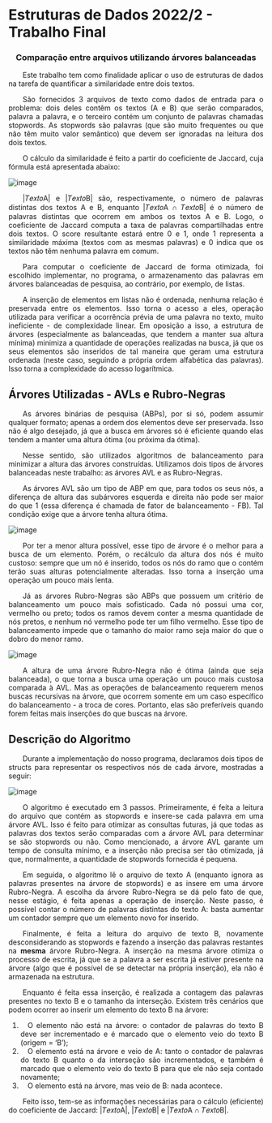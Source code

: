 # Estruturas de Dados 2022/2 - Trabalho Final
<h3 align="center"> Comparação entre arquivos utilizando árvores balanceadas </h3>

<div align="justify">
<p>
&emsp;&emsp;Este trabalho tem como finalidade aplicar o uso de estruturas de dados na tarefa de
quantificar a similaridade entre dois textos.
</p>
<p>
&emsp;&emsp;São fornecidos 3 arquivos de texto como dados de entrada para o problema: dois
deles contêm os textos (A e B) que serão comparados, palavra a palavra, e o terceiro
contém um conjunto de palavras chamadas stopwords. As stopwords são palavras (que são
muito frequentes ou que não têm muito valor semântico) que devem ser ignoradas na leitura
dos dois textos.
</p>
<p>
&emsp;&emsp;O cálculo da similaridade é feito a partir do coeficiente de Jaccard, cuja fórmula está
apresentada abaixo:
</p>
</div>

![image](https://user-images.githubusercontent.com/84688945/233153240-0a2e014e-da82-4778-8b3b-7af295bf822b.png)

<div align="justify">
<p>
&emsp;&emsp;|𝑇𝑒𝑥𝑡𝑜A| e |𝑇𝑒𝑥𝑡𝑜B| são, respectivamente, o número de palavras distintas dos textos A
e B, enquanto |𝑇𝑒𝑥𝑡𝑜A ∩ 𝑇𝑒𝑥𝑡𝑜B| é o número de palavras distintas que ocorrem em ambos os
textos A e B. Logo, o coeficiente de Jaccard computa a taxa de palavras compartilhadas
entre dois textos. O score resultante estará entre 0 e 1, onde 1 representa a similaridade
máxima (textos com as mesmas palavras) e 0 indica que os textos não têm nenhuma
palavra em comum.
</p>
<p>
&emsp;&emsp;Para computar o coeficiente de Jaccard de forma otimizada, foi escolhido
implementar, no programa, o armazenamento das palavras em árvores balanceadas de
pesquisa, ao contrário, por exemplo, de listas.
</p>
<p>
&emsp;&emsp;A inserção de elementos em listas não é ordenada, nenhuma relação é preservada
entre os elementos. Isso torna o acesso a eles, operação utilizada para verificar a
ocorrência prévia de uma palavra no texto, muito ineficiente - de complexidade linear. Em
oposição a isso, a estrutura de árvores (especialmente as balanceadas, que tendem a
manter sua altura mínima) minimiza a quantidade de operações realizadas na busca, já que
os seus elementos são inseridos de tal maneira que geram uma estrutura ordenada (neste
caso, seguindo a própria ordem alfabética das palavras). Isso torna a complexidade do
acesso logarítmica.
</p>

## Árvores Utilizadas - AVLs e Rubro-Negras
<p>
&emsp;&emsp;As árvores binárias de pesquisa (ABPs), por si só, podem assumir qualquer formato;
apenas a ordem dos elementos deve ser preservada. Isso não é algo desejado, já que a
busca em árvores só é eficiente quando elas tendem a manter uma altura ótima (ou próxima
da ótima).
</p>
<p>
&emsp;&emsp;Nesse sentido, são utilizados algoritmos de balanceamento para minimizar a altura
das árvores construídas. Utilizamos dois tipos de árvores balanceadas neste trabalho: as
árvores AVL e as Rubro-Negras.
</p>
<p>
&emsp;&emsp;As árvores AVL são um tipo de ABP em que, para todos os seus nós, a diferença de
altura das subárvores esquerda e direita não pode ser maior do que 1 (essa diferença é
chamada de fator de balanceamento - FB). Tal condição exige que a árvore tenha altura
ótima.
</p>
</div>

![image](https://user-images.githubusercontent.com/84688945/233153800-ce4cb9e6-d309-444f-90a2-a7c479ae1bfb.png)

<div align="justify">
<p>
&emsp;&emsp;Por ter a menor altura possível, esse tipo de árvore é o melhor para a busca de um
elemento. Porém, o recálculo da altura dos nós é muito custoso: sempre que um nó é
inserido, todos os nós do ramo que o contém terão suas alturas potencialmente alteradas.
Isso torna a inserção uma operação um pouco mais lenta.
</p>
<p>
&emsp;&emsp;Já as árvores Rubro-Negras são ABPs que possuem um critério de balanceamento
um pouco mais sofisticado. Cada nó possui uma cor, vermelho ou preto; todos os ramos
devem conter a mesma quantidade de nós pretos, e nenhum nó vermelho pode ter um filho
vermelho. Esse tipo de balanceamento impede que o tamanho do maior ramo seja maior do
que o dobro do menor ramo.
</p>
</div>

![image](https://user-images.githubusercontent.com/84688945/233154085-67b3b3ee-7873-4bed-9f40-5929ff06c633.png)

<div align="justify">
<p>
&emsp;&emsp;A altura de uma árvore Rubro-Negra não é ótima (ainda que seja balanceada), o que
torna a busca uma operação um pouco mais custosa comparada à AVL. Mas as operações
de balanceamento requerem menos buscas recursivas na árvore, que ocorrem somente em
um caso específico do balanceamento - a troca de cores. Portanto, elas são preferíveis
quando forem feitas mais inserções do que buscas na árvore.
</p>

## Descrição do Algoritmo
<p>
&emsp;&emsp;Durante a implementação do nosso programa, declaramos dois tipos de structs para
representar os respectivos nós de cada árvore, mostradas a seguir:
</p>
</div>

![image](https://user-images.githubusercontent.com/84688945/233154307-495cb82f-5b6c-44dc-bff0-eb04e6e7a9ce.png)

<div align="justify">
<p>
&emsp;&emsp;O algoritmo é executado em 3 passos. Primeiramente, é feita a leitura do arquivo
que contém as stopwords e insere-se cada palavra em uma árvore AVL. Isso é feito para
otimizar as consultas futuras, já que todas as palavras dos textos serão comparadas com a
árvore AVL para determinar se são stopwords ou não. Como mencionado, a árvore AVL
garante um tempo de consulta mínimo, e a inserção não precisa ser tão otimizada, já que,
normalmente, a quantidade de stopwords fornecida é pequena.
</p>
<p>
&emsp;&emsp;Em seguida, o algoritmo lê o arquivo de texto A (enquanto ignora as palavras
presentes na árvore de stopwords) e as insere em uma árvore Rubro-Negra. A escolha da
árvore Rubro-Negra se dá pelo fato de que, nesse estágio, é feita apenas a operação de
inserção. Neste passo, é possível contar o número de palavras distintas do texto A: basta
aumentar um contador sempre que um elemento novo for inserido.
</p>
<p>
&emsp;&emsp;Finalmente, é feita a leitura do arquivo de texto B, novamente desconsiderando as
stopwords e fazendo a inserção das palavras restantes na <b>mesma</b> árvore Rubro-Negra. A
inserção na mesma árvore otimiza o processo de escrita, já que se a palavra a ser escrita já
estiver presente na árvore (algo que é possível de se detectar na própria inserção), ela não
é armazenada na estrutura.
</p>
<p>
&emsp;&emsp;Enquanto é feita essa inserção, é realizada a contagem das palavras presentes no
texto B e o tamanho da interseção. Existem três cenários que podem ocorrer ao inserir um
elemento do texto B na árvore:
</p>
<ol>
<li>&emsp;O elemento não está na árvore: o contador de palavras do texto B deve ser
incrementado e é marcado que o elemento veio do texto B (origem = ‘B’);</li>
<li>&emsp;O elemento está na árvore e veio de A: tanto o contador de palavras do texto B
quanto o da interseção são incrementados, e também é marcado que o elemento
veio do texto B para que ele não seja contado novamente;</li>
<li>&emsp;O elemento está na árvore, mas veio de B: nada acontece.</li>
</ol>
<p>
&emsp;&emsp;Feito isso, tem-se as informações necessárias para o cálculo (eficiente) do
coeficiente de Jaccard: |𝑇𝑒𝑥𝑡𝑜A|, |𝑇𝑒𝑥𝑡𝑜B| e |𝑇𝑒𝑥𝑡𝑜A ∩ 𝑇𝑒𝑥𝑡𝑜B|.
</p>

</div>
